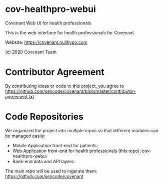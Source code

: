 # cov-healthpro-webui
Covenant Web UI for health professionals

This is the web interface for health professionals for Covenant.

Website: https://covenant.nullhypo.com

(c) 2020 Covenant Team

# Contributor Agreement
By contributing ideas or code to this project, you agree to  https://github.com/sencode/covenant/blob/master/contributor-agreement.txt

# Code Repositories

We organized the project into multiple repos so that different modules can be managed easily:

- Mobile Application front-end for patients: 
- Web Application front-end for health professionals (this repo): cov-healthpro-webui 
- Back-end data and API layers:

The main repo will be used to ingerate them: https://github.com/sencode/covenant

